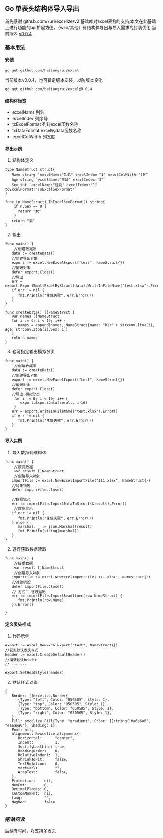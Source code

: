 ## Go 单表头结构体导入导出
首先感谢 github.com/xuri/excelize/v2 基础库对excel表格的支持,本文在此基础上进行功能的api扩展方便，（web/其他）有结构体导出与导入需求的封装优化,当前版本 [v0.0.4](https://github.com/heliangrui/excel/releases/tag/v0.0.4)
### 基本用法
#### 安装
````
go get github.com/heliangrui/excel
````
当前版本v0.0.4，也可指定版本安装，以防版本变化
````
go get github.com/heliangrui/excel@0.0.4
````
#### 结构体标签

- excelName 列名
- excelIndex 列序号
- toExcelFormat 列转excel函数名称
- toDataFormat excel转data函数名称
- excelColWidth 列宽度

#### 导出示例
1. 结构体定义
```
type NameStruct struct{
   Name string `excelName:"姓名" excelIndex:"1" excelColWidth:"30"`
   Age string `excelName:"年龄" excelIndex:"3"`
   Sex int `excelName:"性别" excelIndex:"1" toExcelFormat:"ToExcelSexFormat"`
}

func (n NameStruct) ToExcelSexFormat() string{
    if n.Sex == 0 {
      return "女"
    }
   return "男"
}
```
2. 输出
````
func main() {
    //创建数据源
   data := createData()
   //创建导出对象
   export := excel.NewExcelExport("test", NameStruct{})
   //销毁对象
   defer export.Close()
   //导出
   err = export.ExportSmallExcelByStruct(data).WriteInFileName("test.xlsx").Error()
   if err != nil {
      fmt.Println("生成失败", err.Error())
   }
}

func createData() []NameStruct {
   var names []NameStruct
   for i := 0; i < 10; i++ {
      names = append(names, NameStruct{name: "hlr" + strconv.Itoa(i), age: strconv.Itoa(i),Sex: i})
   }
   return names
}

````
3. 也可指定输出模拟分页
````
func main() {
    //创建数据源
   data := createData()
   //创建导出对象
   export := excel.NewExcelExport("test", NameStruct{})
   //销毁对象
   defer export.Close()
   //导出 模拟分页
    for i := 0; i < 10; i++ {
       export.ExportData(result, i*10)
    }
   err = export.WriteInFileName("test.xlsx").Error()
   if err != nil {
      fmt.Println("生成失败", err.Error())
   }
}
````
#### 导入实例
1. 导入数据到结构体
````
func main() {
    //接受数据
    var result []NameStruct
    //创建导入对象
   importFile := excel.NewExcelImportFile("111.xlsx", NameStruct{})
   //对象销毁
   defer importFile.Close()
   
   //数据填充 
   err := importFile.ImportDataToStruct(&result).Error()
    //数据显示
   if err != nil {
      fmt.Println("生成失败", err.Error())
   } else {
      marshal, _ := json.Marshal(result)
      fmt.Println(string(marshal))
   }
}
````
2. 逐行获取数据读取
```
func main() {
    //接受数据
    var result []NameStruct
    //创建导入对象
   importFile := excel.NewExcelImportFile("111.xlsx", NameStruct{})
   //对象销毁
   defer importFile.Close()
   // 方式二 逐行遍历
   err := importFile.ImportRead(func(row NameStruct) {
      fmt.Println(row.Name)
   }).Error()

}
```
#### 定义表头样式
1. 代码示例
```
export := excel.NewExcelExport("test", NameStruct{})
//获取默认表头样式
header := excel.CreateDefaultHeader()
//编辑默认header
// .......

export.SetHeadStyle(header)

```
2. 默认样式对象
```
{
   Border: []excelize.Border{
      {Type: "left", Color: "050505", Style: 1},
      {Type: "top", Color: "050505", Style: 1},
      {Type: "bottom", Color: "050505", Style: 1},
      {Type: "right", Color: "050505", Style: 1},
   },
   Fill: excelize.Fill{Type: "gradient", Color: []string{"#a6a6a6", "#a6a6a6"}, Shading: 1},
   Font: nil,
   Alignment: &excelize.Alignment{
      Horizontal:      "center",
      Indent:          1,
      JustifyLastLine: true,
      ReadingOrder:    0,
      RelativeIndent:  1,
      ShrinkToFit:     false,
      TextRotation:    0,
      Vertical:        "",
      WrapText:        false,
   },
   Protection:    nil,
   NumFmt:        0,
   DecimalPlaces: 0,
   CustomNumFmt:  nil,
   Lang:          "",
   NegRed:        false,
}
```
### 感谢阅读
后续有时间，将支持多表头
